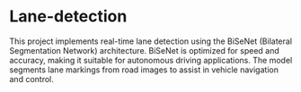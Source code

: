# Lane-detection
This project implements real-time lane detection using the BiSeNet (Bilateral Segmentation Network) architecture. BiSeNet is optimized for speed and accuracy, making it suitable for autonomous driving applications. The model segments lane markings from road images to assist in vehicle navigation and control.
